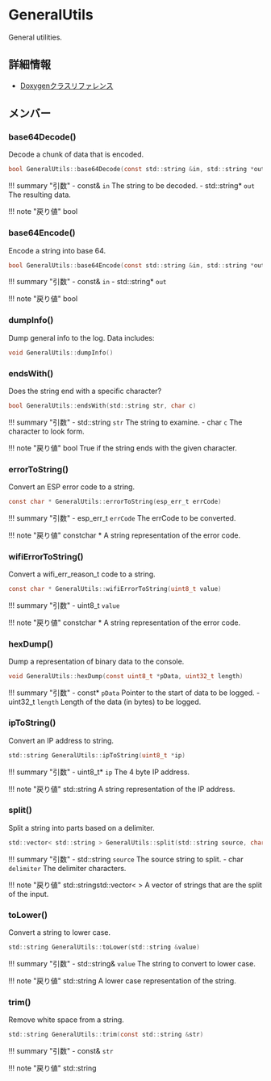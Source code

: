 # GeneralUtils

General utilities. 

## 詳細情報

- [Doxygenクラスリファレンス](https://lang-ship.com/reference/ESP32/latest/class_general_utils.html)

## メンバー

### base64Decode()
Decode a chunk of data that is  encoded.


```c
bool GeneralUtils::base64Decode(const std::string &in, std::string *out)
```

!!! summary "引数"
	- const& `in` The string to be decoded. 
	- std::string* `out` The resulting data. 

!!! note "戻り値"
	bool



### base64Encode()
Encode a string into base 64.


```c
bool GeneralUtils::base64Encode(const std::string &in, std::string *out)
```

!!! summary "引数"
	- const& `in` 
	- std::string* `out` 

!!! note "戻り値"
	bool



### dumpInfo()
Dump general info to the log. Data includes:



```c
void GeneralUtils::dumpInfo()
```



### endsWith()
Does the string end with a specific character?


```c
bool GeneralUtils::endsWith(std::string str, char c)
```

!!! summary "引数"
	- std::string `str` The string to examine. 
	- char `c` The character to look form. 

!!! note "戻り値"
	bool True if the string ends with the given character. 



### errorToString()
Convert an ESP error code to a string.


```c
const char * GeneralUtils::errorToString(esp_err_t errCode)
```

!!! summary "引数"
	- esp_err_t `errCode` The errCode to be converted. 

!!! note "戻り値"
	constchar * A string representation of the error code. 



### wifiErrorToString()
Convert a wifi_err_reason_t code to a string.


```c
const char * GeneralUtils::wifiErrorToString(uint8_t value)
```

!!! summary "引数"
	- uint8_t `value` 

!!! note "戻り値"
	constchar * A string representation of the error code.



### hexDump()
Dump a representation of binary data to the console.


```c
void GeneralUtils::hexDump(const uint8_t *pData, uint32_t length)
```

!!! summary "引数"
	- const* `pData` Pointer to the start of data to be logged. 
	- uint32_t `length` Length of the data (in bytes) to be logged. 



### ipToString()
Convert an IP address to string.


```c
std::string GeneralUtils::ipToString(uint8_t *ip)
```

!!! summary "引数"
	- uint8_t* `ip` The 4 byte IP address. 

!!! note "戻り値"
	std::string A string representation of the IP address. 



### split()
Split a string into parts based on a delimiter.


```c
std::vector< std::string > GeneralUtils::split(std::string source, char delimiter)
```

!!! summary "引数"
	- std::string `source` The source string to split. 
	- char `delimiter` The delimiter characters. 

!!! note "戻り値"
	std::stringstd::vector<  > A vector of strings that are the split of the input. 



### toLower()
Convert a string to lower case.


```c
std::string GeneralUtils::toLower(std::string &value)
```

!!! summary "引数"
	- std::string& `value` The string to convert to lower case. 

!!! note "戻り値"
	std::string A lower case representation of the string. 



### trim()
Remove white space from a string.


```c
std::string GeneralUtils::trim(const std::string &str)
```

!!! summary "引数"
	- const& `str` 

!!! note "戻り値"
	std::string



